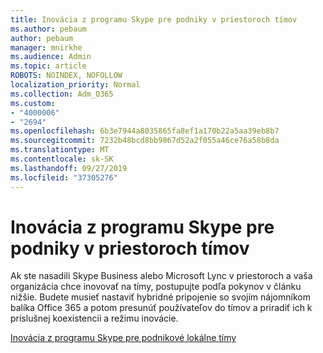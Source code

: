 ```yaml
---
title: Inovácia z programu Skype pre podniky v priestoroch tímov
ms.author: pebaum
author: pebaum
manager: mnirkhe
ms.audience: Admin
ms.topic: article
ROBOTS: NOINDEX, NOFOLLOW
localization_priority: Normal
ms.collection: Adm_O365
ms.custom:
- "4000006"
- "2694"
ms.openlocfilehash: 6b3e7944a8035865fa8ef1a170b22a5aa39eb8b7
ms.sourcegitcommit: 7232b48bcd8bb9867d52a2f055a46ce76a58b8da
ms.translationtype: MT
ms.contentlocale: sk-SK
ms.lasthandoff: 09/27/2019
ms.locfileid: "37305276"
---
```

# <a name="upgrade-from-skype-for-business-on-premises-to-teams"></a>Inovácia z programu Skype pre podniky v priestoroch tímov

Ak ste nasadili Skype Business alebo Microsoft Lync v priestoroch a vaša organizácia chce inovovať na tímy, postupujte podľa pokynov v článku nižšie. Budete musieť nastaviť hybridné pripojenie so svojím nájomníkom balíka Office 365 a potom presunúť používateľov do tímov a priradiť ich k príslušnej koexistencii a režimu inovácie. 

[Inovácia z programu Skype pre podnikové lokálne tímy](https://docs.microsoft.com/MicrosoftTeams/upgrade-to-teams-execute-skypeforbusinesshybridonprem)

